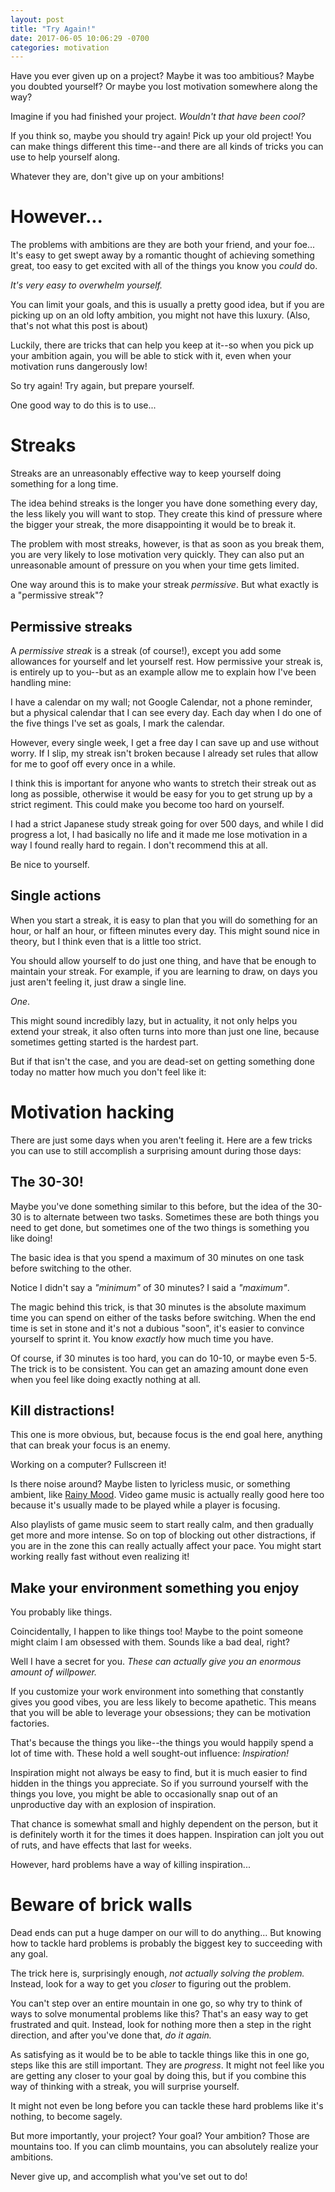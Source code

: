 ```yaml
---
layout: post
title: "Try Again!"
date: 2017-06-05 10:06:29 -0700
categories: motivation
---
```


Have you ever given up on a project? Maybe it was too ambitious? Maybe you doubted yourself? Or maybe you lost motivation somewhere along the way?

Imagine if you had finished your project. *Wouldn't that have been cool?*

If you think so, maybe you should try again! Pick up your old project! You can make things different this time--and there are all kinds of tricks you can use to help yourself along.

Whatever they are, don't give up on your ambitions!
<!-- more -->

# However...
The problems with ambitions are they are both your friend, and your foe... It's easy to get swept away by a romantic thought of achieving something great, too easy to get excited with all of the things you know you *could* do.

*It's very easy to overwhelm yourself.*

You can limit your goals, and this is usually a pretty good idea, but if you are picking up on an old lofty ambition, you might not have this luxury. (Also, that's not what this post is about)

Luckily, there are tricks that can help you keep at it--so when you pick up your ambition again, you will be able to stick with it, even when your motivation runs dangerously low!

So try again! Try again, but prepare yourself.

One good way to do this is to use...

# Streaks
Streaks are an unreasonably effective way to keep yourself doing something for a long time.

The idea behind streaks is the longer you have done something every day, the less likely you will want to stop. They create this kind of pressure where the bigger your streak, the more disappointing it would be to break it.

The problem with most streaks, however, is that as soon as you break them, you are very likely to lose motivation very quickly. They can also put an unreasonable amount of pressure on you when your time gets limited.

One way around this is to make your streak *permissive*. But what exactly is a "permissive streak"?

## Permissive streaks
A *permissive streak* is a streak (of course!), except you add some allowances for yourself and let yourself rest. How permissive your streak is, is entirely up to you--but as an example allow me to explain how I've been handling mine:

I have a calendar on my wall; not Google Calendar, not a phone reminder, but a physical calendar that I can see every day. Each day when I do one of the five things I've set as goals, I mark the calendar.

However, every single week, I get a free day I can save up and use without worry. If I slip, my streak isn't broken because I already set rules that allow for me to goof off every once in a while.

I think this is important for anyone who wants to stretch their streak out as long as possible, otherwise it would be easy for you to get strung up by a strict regiment. This could make you become too hard on yourself.

I had a strict Japanese study streak going for over 500 days, and while I did progress a lot, I had basically no life and it made me lose motivation in a way I found really hard to regain. I don't recommend this at all.

Be nice to yourself.

## Single actions

When you start a streak, it is easy to plan that you will do something for an hour, or half an hour, or fifteen minutes every day. This might sound nice in theory, but I think even that is a little too strict.

You should allow yourself to do just one thing, and have that be enough to maintain your streak. For example, if you are learning to draw, on days you just aren't feeling it, just draw a single line.

*One*.

This might sound incredibly lazy, but in actuality, it not only helps you extend your streak, it also often turns into more than just one line, because sometimes getting started is the hardest part.

But if that isn't the case, and you are dead-set on getting something done today no matter how much you don't feel like it:

# Motivation hacking

There are just some days when you aren't feeling it. Here are a few tricks you can use to still accomplish a surprising amount during those days:

## The 30-30!

Maybe you've done something similar to this before, but the idea of the 30-30 is to alternate between two tasks. Sometimes these are both things you need to get done, but sometimes one of the two things is something you like doing!

The basic idea is that you spend a maximum of 30 minutes on one task before switching to the other.

Notice I didn't say a *"minimum"* of 30 minutes? I said a *"maximum"*.

The magic behind this trick, is that 30 minutes is the absolute maximum time you can spend on either of the tasks before switching. When the end time is set in stone and it's not a dubious "soon", it's easier to convince yourself to sprint it. You know *exactly* how much time you have.

Of course, if 30 minutes is too hard, you can do 10-10, or maybe even 5-5. The trick is to be consistent. You can get an amazing amount done even when you feel like doing exactly nothing at all.

## Kill distractions!

This one is more obvious, but, because focus is the end goal here, anything that can break your focus is an enemy.

Working on a computer? Fullscreen it!

Is there noise around? Maybe listen to lyricless music, or something ambient, like [Rainy Mood](http://rainymood.com/). Video game music is actually really good here too because it's usually made to be played while a player is focusing.

Also playlists of game music seem to start really calm, and then gradually get more and more intense. So on top of blocking out other distractions, if you are in the zone this can really actually affect your pace. You might start working really fast without even realizing it!

## Make your environment something you enjoy

You probably like things.

Coincidentally, I happen to like things too! Maybe to the point someone might claim I am obsessed with them. Sounds like a bad deal, right?

Well I have a secret for you. *These can actually give you an enormous amount of willpower.*

If you customize your work environment into something that constantly gives you good vibes, you are less likely to become apathetic. This means that you will be able to leverage your obsessions; they can be motivation factories.

That's because the things you like--the things you would happily spend a lot of time with. These hold a well sought-out influence: *Inspiration!*

Inspiration might not always be easy to find, but it is much easier to find hidden in the things you appreciate. So if you surround yourself with the things you love, you might be able to occasionally snap out of an unproductive day with an explosion of inspiration.

That chance is somewhat small and highly dependent on the person, but it is definitely worth it for the times it does happen. Inspiration can jolt you out of ruts, and have effects that last for weeks.

However, hard problems have a way of killing inspiration...

# Beware of brick walls

Dead ends can put a huge damper on our will to do anything... But knowing how to tackle hard problems is probably the biggest key to succeeding with any goal.

The trick here is, surprisingly enough, *not actually solving the problem.* Instead, look for a way to get you *closer* to figuring out the problem.

You can't step over an entire mountain in one go, so why try to think of ways to solve monumental problems like this? That's an easy way to get frustrated and quit. Instead, look for nothing more then a step in the right direction, and after you've done that, *do it again.*

As satisfying as it would be to be able to tackle things like this in one go, steps like this are still important. They are *progress*. It might not feel like you are getting any closer to your goal by doing this, but if you combine this way of thinking with a streak, you will surprise yourself.

It might not even be long before you can tackle these hard problems like it's nothing, to become sagely.

But more importantly, your project? Your goal? Your ambition? Those are mountains too. If you can climb mountains, you can absolutely realize your ambitions.

Never give up, and accomplish what you've set out to do!
